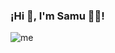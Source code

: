 ### ¡Hi 👋, I'm Samu 👨‍💻!
![me](https://github.com/GaryMontoya/GaryMontoya/assets/151394307/b73e1194-4130-44fd-8e70-bca16d640b1b)
<!--
**GaryMontoya/GaryMontoya** is a ✨ _special_ ✨ repository because its `README.md` (this file) appears on your GitHub profile.
-->
